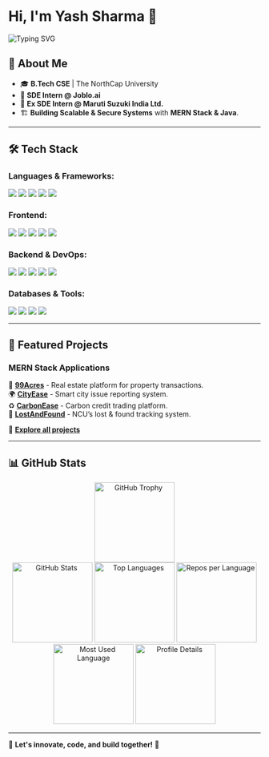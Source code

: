 # Hi, I'm Yash Sharma 👋  

![Typing SVG](https://readme-typing-svg.herokuapp.com?font=Fira+Code&pause=1000&color=F7B42C&width=600&lines=Full+Stack+Developer;Building+Scalable+Tech;Tech+Enthusiast+%7C+Problem+Solver)  

## 🚀 About Me  

- 🎓 **B.Tech CSE** | The NorthCap University
- 💼 **SDE Intern @ Joblo.ai** 
- 💼 **Ex SDE Intern @ Maruti Suzuki India Ltd.**  
- 🏗 **Building Scalable & Secure Systems** with **MERN Stack & Java**.

---  

## 🛠 Tech Stack  

### **Languages & Frameworks:**  
<p align="left">
  <img src="https://img.shields.io/badge/C-%2300599C.svg?style=for-the-badge&logo=c&logoColor=white" />
  <img src="https://img.shields.io/badge/C%23-%23239120.svg?style=for-the-badge&logo=c-sharp&logoColor=white" />
  <img src="https://img.shields.io/badge/Java-%23ED8B00.svg?style=for-the-badge&logo=java&logoColor=white" />
  <img src="https://img.shields.io/badge/Python-%2314354C.svg?style=for-the-badge&logo=python&logoColor=white" />
  <img src="https://img.shields.io/badge/TypeScript-%23007ACC.svg?style=for-the-badge&logo=typescript&logoColor=white" />
</p>

### **Frontend:**  
<p align="left">
  <img src="https://img.shields.io/badge/HTML5-%23E34F26.svg?style=for-the-badge&logo=html5&logoColor=white" />
  <img src="https://img.shields.io/badge/CSS3-%231572B6.svg?style=for-the-badge&logo=css3&logoColor=white" />
  <img src="https://img.shields.io/badge/JavaScript-%23F7DF1E.svg?style=for-the-badge&logo=javascript&logoColor=black" />
  <img src="https://img.shields.io/badge/React-%2361DAFB.svg?style=for-the-badge&logo=react&logoColor=black" />
  <img src="https://img.shields.io/badge/React%20Native-%2361DAFB.svg?style=for-the-badge&logo=react&logoColor=black" />
</p>

### **Backend & DevOps:**  
<p align="left">
  <img src="https://img.shields.io/badge/Node.js-%23339933.svg?style=for-the-badge&logo=node.js&logoColor=white" />
  <img src="https://img.shields.io/badge/Express.js-%23000000.svg?style=for-the-badge&logo=express&logoColor=white" />
  <img src="https://img.shields.io/badge/Spring%20Boot-%236DB33F.svg?style=for-the-badge&logo=spring-boot&logoColor=white" />
  <img src="https://img.shields.io/badge/Microservices-%23FF7F50.svg?style=for-the-badge" />
  <img src="https://img.shields.io/badge/Docker-%230db7ed.svg?style=for-the-badge&logo=docker&logoColor=white" />
</p>

### **Databases & Tools:**  
<p align="left">
  <img src="https://img.shields.io/badge/MongoDB-%2347A248.svg?style=for-the-badge&logo=mongodb&logoColor=white" />
  <img src="https://img.shields.io/badge/MySQL-%234479A1.svg?style=for-the-badge&logo=mysql&logoColor=white" />
  <img src="https://img.shields.io/badge/PL%2FSQL-%234A8F4D.svg?style=for-the-badge&logo=oracle&logoColor=white" />
  <img src="https://img.shields.io/badge/ELK%20Stack-%23000000.svg?style=for-the-badge&logo=elastic-stack&logoColor=white" />
</p>

---  

## 🔗 Featured Projects  

### **MERN Stack Applications**  
🚀 [**99Acres**](https://github.com/YashSharma10/99Acres) - Real estate platform for property transactions.  
🌍 [**CityEase**](https://github.com/YashSharma10/CityEase) - Smart city issue reporting system.  
♻️ [**CarbonEase**](https://github.com/YashSharma10/CarbonEase) - Carbon credit trading platform.  
🏫 [**LostAndFound**](https://github.com/YashSharma10/LostAndFound) - NCU’s lost & found tracking system.  

📂 **[Explore all projects](https://github.com/YashSharma10?tab=repositories)**  

---  

## 📊 GitHub Stats  
<div align="center">  
  <img src="https://github-profile-trophy.vercel.app/?username=YashSharma10&theme=radical" height="160" alt="GitHub Trophy" />  
  <br>
  <img src="https://github-readme-stats.vercel.app/api?username=YashSharma10&show_icons=true&theme=dracula&hide_border=true" height="160" alt="GitHub Stats" />  
  <img src="https://github-readme-stats.vercel.app/api/top-langs/?username=YashSharma10&layout=compact&theme=dracula&hide_border=true" height="160" alt="Top Languages" />  
  
  <img src="https://github-profile-summary-cards.vercel.app/api/cards/repos-per-language?username=YashSharma10&theme=radical" height="160" alt="Repos per Language" />  
  <img src="https://github-profile-summary-cards.vercel.app/api/cards/most-commit-language?username=YashSharma10&theme=radical" height="160" alt="Most Used Language" />  
  <img src="https://github-profile-summary-cards.vercel.app/api/cards/profile-details?username=YashSharma10&theme=radical" height="160" alt="Profile Details" />  
</div> 

---  

🔹 **Let's innovate, code, and build together!** 🚀
